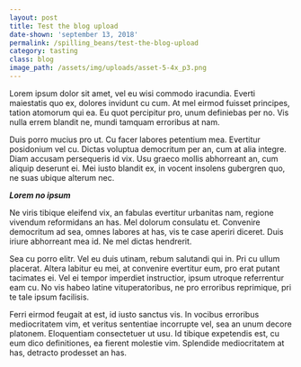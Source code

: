 ```yaml
---
layout: post
title: Test the blog upload
date-shown: 'september 13, 2018'
permalink: /spilling_beans/test-the-blog-upload
category: tasting
class: blog
image_path: /assets/img/uploads/asset-5-4x_p3.png
---
```



Lorem ipsum dolor sit amet, vel eu wisi commodo iracundia. Everti maiestatis quo ex, dolores invidunt cu cum. At mel eirmod fuisset principes, tation atomorum qui ea. Eu quot percipitur pro, unum definiebas per no. Vis nulla errem blandit ne, mundi tamquam erroribus at nam.



Duis porro mucius pro ut. Cu facer labores petentium mea. Evertitur posidonium vel cu. Dictas voluptua democritum per an, cum at alia integre. Diam accusam persequeris id vix. Usu graeco mollis abhorreant an, cum aliquip deserunt ei. Mei iusto blandit ex, in vocent insolens gubergren quo, ne suas ubique alterum nec.

_**Lorem no ipsum**_

Ne viris tibique eleifend vix, an fabulas evertitur urbanitas nam, regione vivendum reformidans an has. Mel dolorum consulatu et. Convenire democritum ad sea, omnes labores at has, vis te case aperiri diceret. Duis iriure abhorreant mea id. Ne mel dictas hendrerit.



Sea cu porro elitr. Vel eu duis utinam, rebum salutandi qui in. Pri cu ullum placerat. Altera labitur eu mei, at convenire evertitur eum, pro erat putant tacimates ei. Vel ei tempor imperdiet instructior, ipsum utroque referrentur eam cu. No vis habeo latine vituperatoribus, ne pro erroribus reprimique, pri te tale ipsum facilisis.



Ferri eirmod feugait at est, id iusto sanctus vis. In vocibus erroribus mediocritatem vim, et veritus sententiae incorrupte vel, sea an unum decore platonem. Eloquentiam consectetuer ut usu. Id tibique expetendis est, cu eum dico definitiones, ea fierent molestie vim. Splendide mediocritatem at has, detracto prodesset an has.
